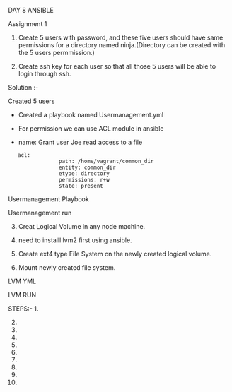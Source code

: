 DAY 8 ANSIBLE

Assignment 1

1. Create 5 users with password, and these five users should have same permissions for a directory named ninja.(Directory can be created with the 5 users permmission.)

2. Create ssh key for each user so that all those 5 users will be able to login through ssh.

Solution :-

Created 5 users

- Created a playbook named Usermanagement.yml

- For permission we can use ACL module in ansible

 - name: Grant user Joe read access to a file
 ```
    acl:
                 path: /home/vagrant/common_dir
                 entity: common_dir
                 etype: directory
                 permissions: r+w
                 state: present
```
Usermanagement Playbook


Usermanagement run





3. Creat Logical Volume in any node machine.

4. need to installl lvm2 first using ansible.

5. Create ext4 type File System on the newly created logical volume.

6. Mount newly created file system.

LVM YML


LVM RUN


STEPS:-
1.

2.

3.

4.

5.

6.

7.

8.

9.

10.